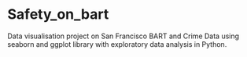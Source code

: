 # Safety_on_bart
Data visualisation project on San Francisco BART and Crime Data using seaborn and ggplot library 
with exploratory data analysis in Python.
